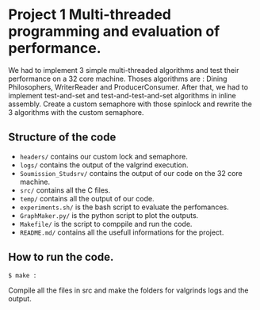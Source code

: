 # Project 1 Multi-threaded programming and evaluation of performance.

We had to implement 3 simple multi-threaded algorithms and test their performance on a 32 core machine. Thoses algorithms are : Dining Philosophers, 
WriterReader and ProducerConsumer. After that, we had to implement test-and-set and test-and-test-and-set algorithms in inline assembly. 
Create a custom semaphore with those spinlock and rewrite the 3 algorithms with the custom semaphore.

## Structure of the code
- `headers/` contains our custom lock and semaphore.
- `logs/` contains the output of the valgrind execution.
- `Soumission_Studsrv/` contains the output of our code on the 32 core machine.
- `src/` contains all the C files.
- `temp/` contains all the output of our code.
- `experiments.sh/` is the bash script to evaluate the perfomances.
- `GraphMaker.py/` is the python script to plot the outputs.
- `Makefile/` is the script to comppile and run the code.
- `README.md/` contains all the usefull informations for the project.
## How to run the code.
 
```bash
$ make : 
```
Compile all the files in src and make the folders for valgrinds logs and the output.